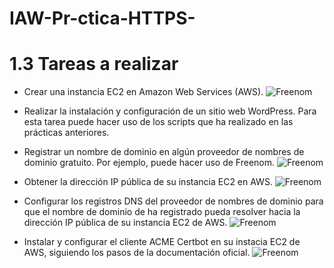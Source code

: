 # IAW-Pr-ctica-HTTPS-


# 1.3 Tareas a realizar

+ Crear una instancia EC2 en Amazon Web Services (AWS).
![Freenom](https://github.com/jesus2307/IAW-Pr-ctica-HTTPS-/blob/main/imagen/6.PNG "Freenom")

+ Realizar la instalación y configuración de un sitio web WordPress. Para esta tarea puede hacer uso de los scripts que ha realizado en las prácticas anteriores.

+ Registrar un nombre de dominio en algún proveedor de nombres de dominio gratuito. Por ejemplo, puede hacer uso de Freenom.
![Freenom](https://github.com/jesus2307/IAW-Pr-ctica-HTTPS-/blob/main/imagen/1.png "Freenom")

+ Obtener la dirección IP pública de su instancia EC2 en AWS.
![Freenom](https://github.com/jesus2307/IAW-Pr-ctica-HTTPS-/blob/main/imagen/5.PNG "Freenom")

+ Configurar los registros DNS del proveedor de nombres de dominio para que el nombre de dominio de ha registrado pueda resolver hacia la dirección IP pública de su instancia EC2 de AWS.
![Freenom](https://github.com/jesus2307/IAW-Pr-ctica-HTTPS-/blob/main/imagen/2.png "Freenom")

+ Instalar y configurar el cliente ACME Certbot en su instacia EC2 de AWS, siguiendo los pasos de la documentación oficial.
![Freenom](https://github.com/jesus2307/IAW-Pr-ctica-HTTPS-/blob/main/imagen/4.png "Freenom")


